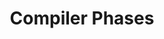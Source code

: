 ---
title: Compiler Phases
description: This page describes the phases for the Scala 3 compiler.
redirect_to: https://dotty.epfl.ch/docs/contributing/architecture/phases.html
---